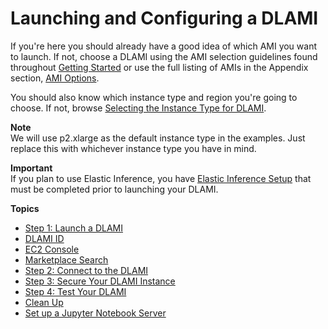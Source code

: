 # Launching and Configuring a DLAMI<a name="launch-config"></a>

If you're here you should already have a good idea of which AMI you want to launch\. If not, choose a DLAMI using the AMI selection guidelines found throughout [Getting Started](gs.md) or use the full listing of AMIs in the Appendix section, [AMI Options](ami-options.md)\. 

You should also know which instance type and region you're going to choose\. If not, browse [Selecting the Instance Type for DLAMI](instance-select.md)\. 

**Note**  
We will use p2\.xlarge as the default instance type in the examples\. Just replace this with whichever instance type you have in mind\.

**Important**  
If you plan to use Elastic Inference, you have [Elastic Inference Setup](https://docs.aws.amazon.com/elastic-inference/latest/developerguide/setting-up-ei.html) that must be completed prior to launching your DLAMI\.

**Topics**
+ [Step 1: Launch a DLAMI](launch.md)
+ [DLAMI ID](find-dlami-id.md)
+ [EC2 Console](launch-from-console.md)
+ [Marketplace Search](launch-from-marketplace.md)
+ [Step 2: Connect to the DLAMI](launch-config-connect.md)
+ [Step 3: Secure Your DLAMI Instance](launch-config-secure.md)
+ [Step 4: Test Your DLAMI](launch-config-test.md)
+ [Clean Up](launch-config-cleanup.md)
+ [Set up a Jupyter Notebook Server](setup-jupyter.md)